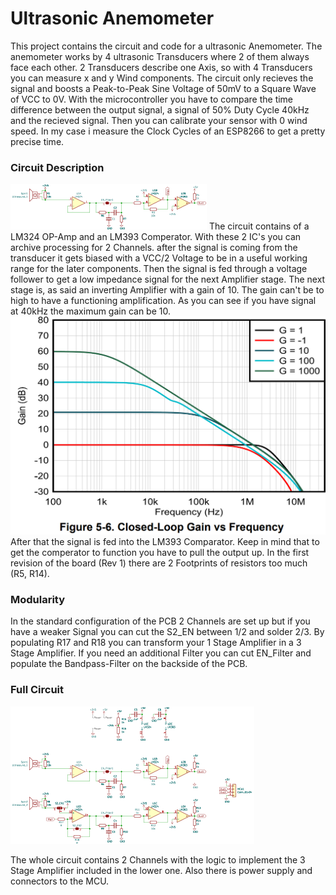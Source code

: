 # Ultrasonic Anemometer

This project contains the circuit and code for a ultrasonic Anemometer. The anemometer works by 4 ultrasonic Transducers where 2 of them always face each other. 2 Transducers describe one Axis, so with 4 Transducers you can measure x and y Wind components. The circuit only recieves the signal and boosts a Peak-to-Peak Sine Voltage of 50mV to a Square Wave of VCC to 0V. With the microcontroller you have to compare the time difference between the output signal, a signal of 50% Duty Cycle 40kHz and the recieved signal. Then you can calibrate your sensor with 0 wind speed. In my case i measure the Clock Cycles of an ESP8266 to get a pretty precise time.

### Circuit Description

![single_amp.svg](images/single_amp.svg)
The circuit contains of a LM324 OP-Amp and an LM393 Comperator. With these 2 IC's you can archive processing for 2 Channels. after the signal is coming from the transducer it gets biased with a VCC/2 Voltage to be in a useful working range for the later components. Then the signal is fed through a voltage follower to get a low impedance signal for the next Amplifier stage. The next stage is, as said an inverting Amplifier with a gain of 10. The gain can't be to high to have a functioning amplification. As you can see if you have signal at 40kHz the maximum gain can be 10. 
![ClosedLoopGain.png](images/ClosedLoopGain.png)
After that the signal is fed into the LM393 Comparator. Keep in mind that to get the comperator to function you have to pull the output up. In the first revision of the board  (Rev 1) there are 2 Footprints of resistors too much (R5, R14).

### Modularity

In the standard configuration of the PCB 2 Channels are set up but if you have a weaker Signal you can cut the S2_EN between 1/2 and solder 2/3. By populating R17 and R18 you can transform your 1 Stage Amplifier in a 3 Stage Amplifier.
If you need an additional Filter you can cut EN_Filter and populate the Bandpass-Filter on the backside of the PCB.

### Full Circuit

![anemometer.svg](images/anemometer.svg)

The whole circuit contains 2 Channels with the logic to implement the 3 Stage Amplifier included in the lower one. Also there is power supply and connectors to the MCU.
